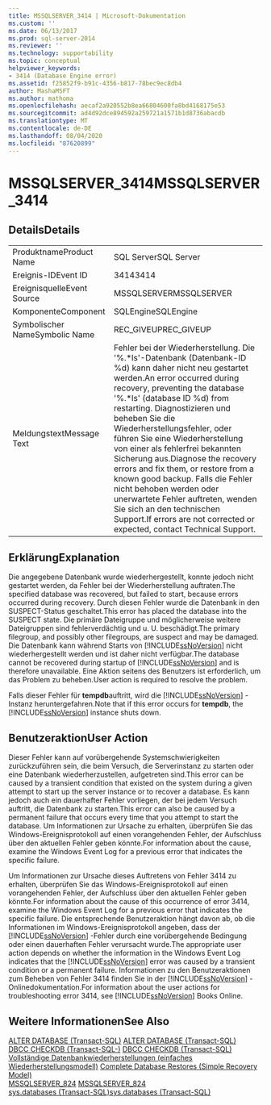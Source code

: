 ```yaml
---
title: MSSQLSERVER_3414 | Microsoft-Dokumentation
ms.custom: ''
ms.date: 06/13/2017
ms.prod: sql-server-2014
ms.reviewer: ''
ms.technology: supportability
ms.topic: conceptual
helpviewer_keywords:
- 3414 (Database Engine error)
ms.assetid: f25852f9-b91c-4356-b817-78bec9ec8db4
author: MashaMSFT
ms.author: mathoma
ms.openlocfilehash: aecaf2a920552b8ea66804600fa8bd4168175e53
ms.sourcegitcommit: ad4d92dce894592a259721a1571b1d8736abacdb
ms.translationtype: MT
ms.contentlocale: de-DE
ms.lasthandoff: 08/04/2020
ms.locfileid: "87620899"
---
```

# <a name="mssqlserver_3414"></a><span data-ttu-id="240cd-102">MSSQLSERVER_3414</span><span class="sxs-lookup"><span data-stu-id="240cd-102">MSSQLSERVER_3414</span></span>
    
## <a name="details"></a><span data-ttu-id="240cd-103">Details</span><span class="sxs-lookup"><span data-stu-id="240cd-103">Details</span></span>  
  
|||  
|-|-|  
|<span data-ttu-id="240cd-104">Produktname</span><span class="sxs-lookup"><span data-stu-id="240cd-104">Product Name</span></span>|<span data-ttu-id="240cd-105">SQL Server</span><span class="sxs-lookup"><span data-stu-id="240cd-105">SQL Server</span></span>|  
|<span data-ttu-id="240cd-106">Ereignis-ID</span><span class="sxs-lookup"><span data-stu-id="240cd-106">Event ID</span></span>|<span data-ttu-id="240cd-107">3414</span><span class="sxs-lookup"><span data-stu-id="240cd-107">3414</span></span>|  
|<span data-ttu-id="240cd-108">Ereignisquelle</span><span class="sxs-lookup"><span data-stu-id="240cd-108">Event Source</span></span>|<span data-ttu-id="240cd-109">MSSQLSERVER</span><span class="sxs-lookup"><span data-stu-id="240cd-109">MSSQLSERVER</span></span>|  
|<span data-ttu-id="240cd-110">Komponente</span><span class="sxs-lookup"><span data-stu-id="240cd-110">Component</span></span>|<span data-ttu-id="240cd-111">SQLEngine</span><span class="sxs-lookup"><span data-stu-id="240cd-111">SQLEngine</span></span>|  
|<span data-ttu-id="240cd-112">Symbolischer Name</span><span class="sxs-lookup"><span data-stu-id="240cd-112">Symbolic Name</span></span>|<span data-ttu-id="240cd-113">REC_GIVEUP</span><span class="sxs-lookup"><span data-stu-id="240cd-113">REC_GIVEUP</span></span>|  
|<span data-ttu-id="240cd-114">Meldungstext</span><span class="sxs-lookup"><span data-stu-id="240cd-114">Message Text</span></span>|<span data-ttu-id="240cd-115">Fehler bei der Wiederherstellung. Die '%.\*ls'-Datenbank (Datenbank-ID %d) kann daher nicht neu gestartet werden.</span><span class="sxs-lookup"><span data-stu-id="240cd-115">An error occurred during recovery, preventing the database '%.\*ls' (database ID %d) from restarting.</span></span> <span data-ttu-id="240cd-116">Diagnostizieren und beheben Sie die Wiederherstellungsfehler, oder führen Sie eine Wiederherstellung von einer als fehlerfrei bekannten Sicherung aus.</span><span class="sxs-lookup"><span data-stu-id="240cd-116">Diagnose the recovery errors and fix them, or restore from a known good backup.</span></span> <span data-ttu-id="240cd-117">Falls die Fehler nicht behoben werden oder unerwartete Fehler auftreten, wenden Sie sich an den technischen Support.</span><span class="sxs-lookup"><span data-stu-id="240cd-117">If errors are not corrected or expected, contact Technical Support.</span></span>|  
  
## <a name="explanation"></a><span data-ttu-id="240cd-118">Erklärung</span><span class="sxs-lookup"><span data-stu-id="240cd-118">Explanation</span></span>  
 <span data-ttu-id="240cd-119">Die angegebene Datenbank wurde wiederhergestellt, konnte jedoch nicht gestartet werden, da Fehler bei der Wiederherstellung auftraten.</span><span class="sxs-lookup"><span data-stu-id="240cd-119">The specified database was recovered, but failed to start, because errors occurred during recovery.</span></span> <span data-ttu-id="240cd-120">Durch diesen Fehler wurde die Datenbank in den SUSPECT-Status geschaltet.</span><span class="sxs-lookup"><span data-stu-id="240cd-120">This error has placed the database into the SUSPECT state.</span></span> <span data-ttu-id="240cd-121">Die primäre Dateigruppe und möglicherweise weitere Dateigruppen sind fehlerverdächtig und u. U. beschädigt.</span><span class="sxs-lookup"><span data-stu-id="240cd-121">The primary filegroup, and possibly other filegroups, are suspect and may be damaged.</span></span> <span data-ttu-id="240cd-122">Die Datenbank kann während Starts von [!INCLUDE[ssNoVersion](../../includes/ssnoversion-md.md)] nicht wiederhergestellt werden und ist daher nicht verfügbar.</span><span class="sxs-lookup"><span data-stu-id="240cd-122">The database cannot be recovered during startup of [!INCLUDE[ssNoVersion](../../includes/ssnoversion-md.md)] and is therefore unavailable.</span></span> <span data-ttu-id="240cd-123">Eine Aktion seitens des Benutzers ist erforderlich, um das Problem zu beheben.</span><span class="sxs-lookup"><span data-stu-id="240cd-123">User action is required to resolve the problem.</span></span>  
  
 <span data-ttu-id="240cd-124">Falls dieser Fehler für **tempdb**auftritt, wird die [!INCLUDE[ssNoVersion](../../includes/ssnoversion-md.md)] -Instanz heruntergefahren.</span><span class="sxs-lookup"><span data-stu-id="240cd-124">Note that if this error occurs for **tempdb**, the [!INCLUDE[ssNoVersion](../../includes/ssnoversion-md.md)] instance shuts down.</span></span>  
  
## <a name="user-action"></a><span data-ttu-id="240cd-125">Benutzeraktion</span><span class="sxs-lookup"><span data-stu-id="240cd-125">User Action</span></span>  
 <span data-ttu-id="240cd-126">Dieser Fehler kann auf vorübergehende Systemschwierigkeiten zurückzuführen sein, die beim Versuch, die Serverinstanz zu starten oder eine Datenbank wiederherzustellen, aufgetreten sind.</span><span class="sxs-lookup"><span data-stu-id="240cd-126">This error can be caused by a transient condition that existed on the system during a given attempt to start up the server instance or to recover a database.</span></span> <span data-ttu-id="240cd-127">Es kann jedoch auch ein dauerhafter Fehler vorliegen, der bei jedem Versuch auftritt, die Datenbank zu starten.</span><span class="sxs-lookup"><span data-stu-id="240cd-127">This error can also be caused by a permanent failure that occurs every time that you attempt to start the database.</span></span> <span data-ttu-id="240cd-128">Um Informationen zur Ursache zu erhalten, überprüfen Sie das Windows-Ereignisprotokoll auf einen vorangehenden Fehler, der Aufschluss über den aktuellen Fehler geben könnte.</span><span class="sxs-lookup"><span data-stu-id="240cd-128">For information about the cause, examine the Windows Event Log for a previous error that indicates the specific failure.</span></span>  
  
 <span data-ttu-id="240cd-129">Um Informationen zur Ursache dieses Auftretens von Fehler 3414 zu erhalten, überprüfen Sie das Windows-Ereignisprotokoll auf einen vorangehenden Fehler, der Aufschluss über den aktuellen Fehler geben könnte.</span><span class="sxs-lookup"><span data-stu-id="240cd-129">For information about the cause of this occurrence of error 3414, examine the Windows Event Log for a previous error that indicates the specific failure.</span></span> <span data-ttu-id="240cd-130">Die entsprechende Benutzeraktion hängt davon ab, ob die Informationen im Windows-Ereignisprotokoll angeben, dass der [!INCLUDE[ssNoVersion](../../includes/ssnoversion-md.md)] -Fehler durch eine vorübergehende Bedingung oder einen dauerhaften Fehler verursacht wurde.</span><span class="sxs-lookup"><span data-stu-id="240cd-130">The appropriate user action depends on whether the information in the Windows Event Log indicates that the [!INCLUDE[ssNoVersion](../../includes/ssnoversion-md.md)] error was caused by a transient condition or a permanent failure.</span></span> <span data-ttu-id="240cd-131">Informationen zu den Benutzeraktionen zum Beheben von Fehler 3414 finden Sie in der [!INCLUDE[ssNoVersion](../../includes/ssnoversion-md.md)] -Onlinedokumentation.</span><span class="sxs-lookup"><span data-stu-id="240cd-131">For information about the user actions for troubleshooting error 3414, see [!INCLUDE[ssNoVersion](../../includes/ssnoversion-md.md)] Books Online.</span></span>  
  
## <a name="see-also"></a><span data-ttu-id="240cd-132">Weitere Informationen</span><span class="sxs-lookup"><span data-stu-id="240cd-132">See Also</span></span>  
 <span data-ttu-id="240cd-133">[ALTER DATABASE &#40;Transact-SQL&#41;](/sql/t-sql/statements/alter-database-transact-sql) </span><span class="sxs-lookup"><span data-stu-id="240cd-133">[ALTER DATABASE &#40;Transact-SQL&#41;](/sql/t-sql/statements/alter-database-transact-sql) </span></span>  
 <span data-ttu-id="240cd-134">[DBCC CHECKDB &#40;Transact-SQL-&#41;](/sql/t-sql/database-console-commands/dbcc-checkdb-transact-sql) </span><span class="sxs-lookup"><span data-stu-id="240cd-134">[DBCC CHECKDB &#40;Transact-SQL&#41;](/sql/t-sql/database-console-commands/dbcc-checkdb-transact-sql) </span></span>  
 <span data-ttu-id="240cd-135">[Vollständige Datenbankwiederherstellungen &#40;einfaches Wiederherstellungsmodell&#41;](../backup-restore/complete-database-restores-simple-recovery-model.md) </span><span class="sxs-lookup"><span data-stu-id="240cd-135">[Complete Database Restores &#40;Simple Recovery Model&#41;](../backup-restore/complete-database-restores-simple-recovery-model.md) </span></span>  
 <span data-ttu-id="240cd-136">[MSSQLSERVER_824](mssqlserver-824-database-engine-error.md) </span><span class="sxs-lookup"><span data-stu-id="240cd-136">[MSSQLSERVER_824](mssqlserver-824-database-engine-error.md) </span></span>  
 [<span data-ttu-id="240cd-137">sys.databases &#40;Transact-SQL&#41;</span><span class="sxs-lookup"><span data-stu-id="240cd-137">sys.databases &#40;Transact-SQL&#41;</span></span>](/sql/relational-databases/system-catalog-views/sys-databases-transact-sql)  
  
  
